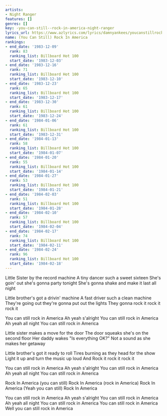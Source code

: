 ```yaml
---
artists:
- Night Ranger
features: []
genres: []
key: -you-can-still--rock-in-america-night-ranger
lyrics_url: https://www.azlyrics.com/lyrics/damnyankees/youcanstillrockinamerica.html
name: (You Can Still) Rock In America
rankings:
- end_date: '1983-12-09'
  rank: 83
  ranking_list: Billboard Hot 100
  start_date: '1983-12-03'
- end_date: '1983-12-16'
  rank: 71
  ranking_list: Billboard Hot 100
  start_date: '1983-12-10'
- end_date: '1983-12-23'
  rank: 65
  ranking_list: Billboard Hot 100
  start_date: '1983-12-17'
- end_date: '1983-12-30'
  rank: 61
  ranking_list: Billboard Hot 100
  start_date: '1983-12-24'
- end_date: '1984-01-06'
  rank: 61
  ranking_list: Billboard Hot 100
  start_date: '1983-12-31'
- end_date: '1984-01-13'
  rank: 58
  ranking_list: Billboard Hot 100
  start_date: '1984-01-07'
- end_date: '1984-01-20'
  rank: 55
  ranking_list: Billboard Hot 100
  start_date: '1984-01-14'
- end_date: '1984-01-27'
  rank: 53
  ranking_list: Billboard Hot 100
  start_date: '1984-01-21'
- end_date: '1984-02-03'
  rank: 51
  ranking_list: Billboard Hot 100
  start_date: '1984-01-28'
- end_date: '1984-02-10'
  rank: 57
  ranking_list: Billboard Hot 100
  start_date: '1984-02-04'
- end_date: '1984-02-17'
  rank: 74
  ranking_list: Billboard Hot 100
  start_date: '1984-02-11'
- end_date: '1984-02-24'
  rank: 96
  ranking_list: Billboard Hot 100
  start_date: '1984-02-18'
---
```


Little Sister by the record machine
A tiny dancer such a sweet sixteen
She's goin' out she's gonna party tonight
She's gonna shake and make it last all night

Little brother's got a drivin' machine
A fast driver such a clean machine
They're going out they're gonna put out the lights
They gonna rock it rock it rock it

You can still rock in America
Ah yeah s'alright
You can still rock in America
Ah yeah all night
You can still rock in America

Little sister makes a move for the door
The door squeaks she's on the second floor
Her daddy wakes "Is everything OK?"
Not a sound as she makes her getaway

Little brother's got it ready to roll
Tires burning as they head for the show
Light it up and turn the music up loud
And Rock it rock it rock it

You can still rock in America
Ah yeah s'alright
You can still rock in America
Ah yeah all night
You can still rock in America

Rock In America (you can still)
Rock In America (rock in America)
Rock In America (Yeah you can still)
Rock In America

You can still rock in America
Ah yeah s'alright
You can still rock in America
Ah yeah all night
You can still rock in America
You can still rock in America
Well you can still rock in America



